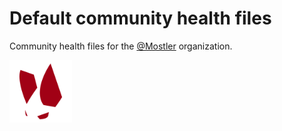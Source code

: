 # Default community health files

Community health files for the [@Mostler](https://github.com/mostler) organization.

<div align="left">
	<a href="https://github.com/mostler">
		<img type="image/png" width="100" height="100"
			src="https://github.com/mostler/.github/blob/master/profile/assets/img/Mostler.png" alt="Mostler"
		/>
	</a>
</div>
